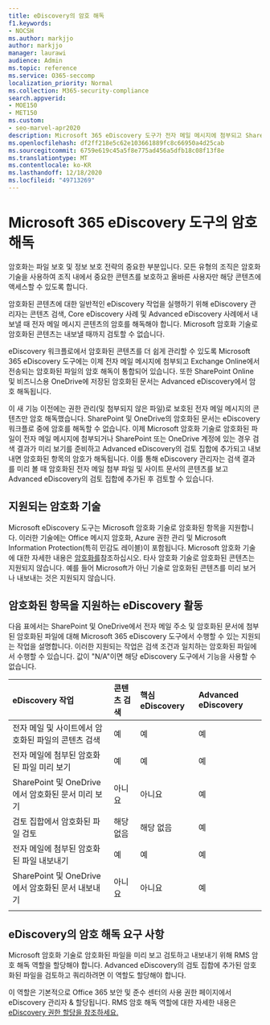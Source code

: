 ```yaml
---
title: eDiscovery의 암호 해독
f1.keywords:
- NOCSH
ms.author: markjjo
author: markjjo
manager: laurawi
audience: Admin
ms.topic: reference
ms.service: O365-seccomp
localization_priority: Normal
ms.collection: M365-security-compliance
search.appverid:
- MOE150
- MET150
ms.custom:
- seo-marvel-apr2020
description: Microsoft 365 eDiscovery 도구가 전자 메일 메시지에 첨부되고 SharePoint Online 및 비즈니스용 OneDrive에 저장된 암호화된 문서를 처리하는 방법에 대해 자세히 알아보습니다.
ms.openlocfilehash: df2ff218e5c62e103661889fc8c66950a4d25cab
ms.sourcegitcommit: 6759e619c45a5f8e775ad456a5dfb18c08f13f8e
ms.translationtype: MT
ms.contentlocale: ko-KR
ms.lasthandoff: 12/18/2020
ms.locfileid: "49713269"
---
```

# <a name="decryption-in-microsoft-365-ediscovery-tools"></a>Microsoft 365 eDiscovery 도구의 암호 해독

암호화는 파일 보호 및 정보 보호 전략의 중요한 부분입니다. 모든 유형의 조직은 암호화 기술을 사용하여 조직 내에서 중요한 콘텐츠를 보호하고 올바른 사용자만 해당 콘텐츠에 액세스할 수 있도록 합니다.

암호화된 콘텐츠에 대한 일반적인 eDiscovery 작업을 실행하기 위해 eDiscovery 관리자는 콘텐츠 검색, Core eDiscovery 사례 및 Advanced eDiscovery 사례에서 내보낼 때 전자 메일 메시지 콘텐츠의 암호를 해독해야 합니다. Microsoft 암호화 기술로 암호화된 콘텐츠는 내보낼 때까지 검토할 수 없습니다.

eDiscovery 워크플로에서 암호화된 콘텐츠를 더 쉽게 관리할 수 있도록 Microsoft 365 eDiscovery 도구에는 이제 전자 메일 메시지에 첨부되고 Exchange Online에서 전송되는 암호화된 파일의 암호 해독이 통합되어 있습니다. 또한 SharePoint Online 및 비즈니스용 OneDrive에 저장된 암호화된 문서는 Advanced eDiscovery에서 암호 해독됩니다. 

이 새 기능 이전에는 권한 관리(및 첨부되지 않은 파일)로 보호된 전자 메일 메시지의 콘텐츠만 암호 해독했습니다. SharePoint 및 OneDrive의 암호화된 문서는 eDiscovery 워크플로 중에 암호를 해독할 수 없습니다. 이제 Microsoft 암호화 기술로 암호화된 파일이 전자 메일 메시지에 첨부되거나 SharePoint 또는 OneDrive 계정에 있는 경우 검색 결과가 미리 보기를 준비하고 Advanced eDiscovery의 검토 집합에 추가되고 내보내면 암호화된 항목의 암호가 해독됩니다. 이를 통해 eDiscovery 관리자는 검색 결과를 미리 볼 때 암호화된 전자 메일 첨부 파일 및 사이트 문서의 콘텐츠를 보고 Advanced eDiscovery의 검토 집합에 추가된 후 검토할 수 있습니다.

## <a name="supported-encryption-technologies"></a>지원되는 암호화 기술

Microsoft eDiscovery 도구는 Microsoft 암호화 기술로 암호화된 항목을 지원합니다. 이러한 기술에는 Office 메시지 암호화, Azure 권한 관리 및 Microsoft Information Protection(특히 민감도 레이블)이 포함됩니다. Microsoft 암호화 기술에 대한 자세한 내용은 [암호화를](encryption.md)참조하십시오. 타사 암호화 기술로 암호화된 콘텐츠는 지원되지 않습니다. 예를 들어 Microsoft가 아닌 기술로 암호화된 콘텐츠를 미리 보거나 내보내는 것은 지원되지 않습니다.

## <a name="ediscovery-activities-that-support-encrypted-items"></a>암호화된 항목을 지원하는 eDiscovery 활동

다음 표에서는 SharePoint 및 OneDrive에서 전자 메일 주소 및 암호화된 문서에 첨부된 암호화된 파일에 대해 Microsoft 365 eDiscovery 도구에서 수행할 수 있는 지원되는 작업을 설명합니다. 이러한 지원되는 작업은 검색 조건과 일치하는 암호화된 파일에서 수행할 수 있습니다. 값이 "N/A"이면 해당 eDiscovery 도구에서 기능을 사용할 수 없습니다.

|eDiscovery 작업  |콘텐츠 검색  |핵심 eDiscovery  |Advanced eDiscovery  |
|:---------|:---------|:---------|:---------|
|전자 메일 및 사이트에서 암호화된 파일의 콘텐츠 검색     |예      |예      |예      |
|전자 메일에 첨부된 암호화된 파일 미리 보기     |예      |예     |예       |
|SharePoint 및 OneDrive에서 암호화된 문서 미리 보기|아니요      |아니요    |예       |
|검토 집합에서 암호화된 파일 검토    |해당 없음      |해당 없음        | 예        |
|전자 메일에 첨부된 암호화된 파일 내보내기    |예       |예  |예    |
|SharePoint 및 OneDrive에서 암호화된 문서 내보내기    |아니요       |아니요  |예    |
|||||

## <a name="requirements-for-decryption-in-ediscovery"></a>eDiscovery의 암호 해독 요구 사항

Microsoft 암호화 기술로 암호화된 파일을 미리 보고 검토하고 내보내기 위해 RMS 암호 해독 역할을 할당해야 합니다. Advanced eDiscovery의 검토 집합에 추가된 암호화된 파일을 검토하고 쿼리하려면 이 역할도 할당해야 합니다.

이 역할은 기본적으로 Office 365 보안 및  준수 센터의 사용 권한 페이지에서 eDiscovery 관리자 & 할당됩니다. RMS 암호 해독 역할에 대한 자세한 내용은 [eDiscovery 권한 할당을 참조하세요.](assign-ediscovery-permissions.md#rms-decrypt)
